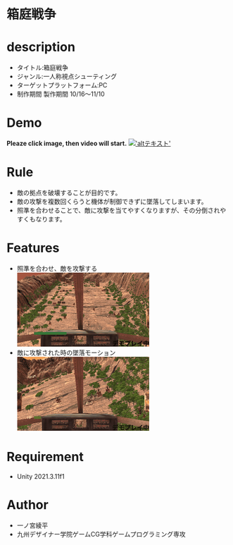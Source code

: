 # 箱庭戦争

# description 
* タイトル:箱庭戦争
* ジャンル:一人称視点シューティング
* ターゲットプラットフォーム:PC
* 制作期間 製作期間 10/16〜11/10


# Demo
**Pleaze click image, then video will start.**
[!['altテキスト'](./demoImage/topImage.png)](https://www.youtube.com/watch?v=UGSaX0sVhDM)

# Rule
* 敵の拠点を破壊することが目的です。<br>
* 敵の攻撃を複数回くらうと機体が制御できずに墜落してしまいます。<br>
* 照準を合わせることで、敵に攻撃を当てやすくなりますが、その分倒されやすくもなります。<br>

# Features
* 照準を合わせ、敵を攻撃する<br>
![射撃のデモ画像](./demoImage/demoplay.gif "射撃のデモ画像")<br>
* 敵に攻撃された時の墜落モーション<br>
![墜落のデモ画像](./demoImage/crash.gif "墜落のデモ画像")<br>

# Requirement
* Unity 2021.3.11f1


# Author
* 一ノ宮綾平
* 九州デザイナー学院ゲームCG学科ゲームプログラミング専攻
